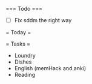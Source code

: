 === Todo ===
- [ ] Fix sddm the right way
      
= Today =

= Tasks = 
- Loundry
- Dishes
- English (memHack and anki)
- Reading
